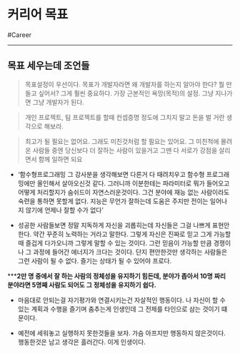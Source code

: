 # 커리어 목표

#Career


---

## 목표 세우는데 조언들

> 목표설정이 우선이다. 목표가 개발자라면 왜 개발자를 하는지 알아야 한다? 뭘 만들고 싶어서? 그게 훨씬 중요하다. 가장 근본적인 욕망(목적)의 설정. 그냥 지나가면 그냥 개발자가 된다.

> 개인 프로젝트, 팀 프로젝트를 할때 컨셉증명 정도에 그치지 말고 돈을 벌 거란 생각으로 해보라.

> 최고가 될 필요는 없어요. 그래도 미친것처럼 할 필요는 있어요. 그 미친척에 몰려온 사람들 중엔 당신보다 더 잘하는 사람이 있을거고 그땐 다 서로가 강점을 살리면서 함께 일하면 되요



* ‘함수형프로그래밍 그 강사분을 생각해보면 다른거 다 때려치우고 함수형 프로그래밍에만 올인해서 살아오신것 같다. 그러니까 이분한테는 파라미터로 뭐가 들어오고 어떻게 처리할지가 숨쉬드이 자연스러운것이다. 그건 분야에 재능 없는 사람이라도 숙련을 통하면 못할게 없다. 지능은 무언가 잘하는데 도움은 주지만 전이는 일어나지 않기에 언제나 잘할 수가 없다’

* 성공한 사람들보면 정말 지독하게 자신을 괴롭히는데 자신들은 그걸 나쁘게 표현안한다. 약간 꾸준히 노력하는 거라고 말한다. 그렇게 자신은 진짜로 믿고 그게 가능할때 즐겁게 다가오니까 그렇게 말할 수 있는 것이다. 그런 믿음이 가능할 만큼 경쟁이나 그 과정에 들어간 에너지가 크다는 것이다. 단지 편안한것만 생각하는 사람들은 그런 사람이 될 수 없다. 즐기는 상태가 될 수 있어야 프로다.

*****2만 명 중에서 잘 하는 사람의 정체성을 유지하기 힘든데, 분야가 좁아서 10명 짜리 분야라면 5명째 사람도 되어도 그 정체성을 유지하기 쉽다.**

* 마음대로 안되는걸 자기평가와 연결시키는건 자살적인 행동이다. 나 자신이 할 수 있는 계획과 수행을 즐기며 춤추는게 인생인데 그 전제를 타인으로 삼는 것이기 떄문이다.

* 예전에 세워놓고 실행하지 못한것들을 보자. 가슴 아프지만 행동하지 않은것이다. 행동한것은 남고 생각은 흘러간다. 이게 인생이다.